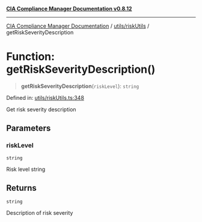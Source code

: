 [**CIA Compliance Manager Documentation v0.8.12**](../../../README.md)

***

[CIA Compliance Manager Documentation](../../../modules.md) / [utils/riskUtils](../README.md) / getRiskSeverityDescription

# Function: getRiskSeverityDescription()

> **getRiskSeverityDescription**(`riskLevel`): `string`

Defined in: [utils/riskUtils.ts:348](https://github.com/Hack23/cia-compliance-manager/blob/e7811142a771ec75716a7ce3a0d60f18cb91cd06/src/utils/riskUtils.ts#L348)

Get risk severity description

## Parameters

### riskLevel

`string`

Risk level string

## Returns

`string`

Description of risk severity
